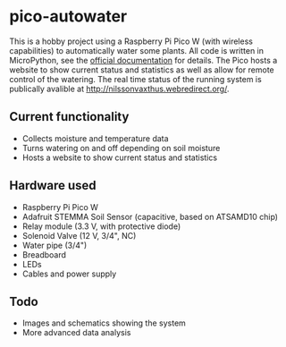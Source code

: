 # pico-autowater
This is a hobby project using a Raspberry Pi Pico W (with wireless capabilities) to automatically water some plants.
All code is written in MicroPython, see the [official documentation](https://docs.micropython.org/en/latest/rp2/quickref.html) for details.
The Pico hosts a website to show current status and statistics as well as allow for remote control of the watering.
The real time status of the running system is publically avalible at http://nilssonvaxthus.webredirect.org/.
## Current functionality
* Collects moisture and temperature data
* Turns watering on and off depending on soil moisture
* Hosts a website to show current status and statistics
## Hardware used
* Raspberry Pi Pico W
* Adafruit STEMMA Soil Sensor (capacitive, based on ATSAMD10 chip)
* Relay module (3.3 V, with protective diode)
* Solenoid Valve (12 V, 3/4", NC)
* Water pipe (3/4")
* Breadboard
* LEDs
* Cables and power supply
## Todo
* Images and schematics showing the system
* More advanced data analysis
